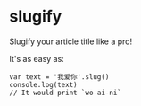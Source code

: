 # slugify

Slugify your article title like a pro!

It's as easy as:

```
var text = '我爱你'.slug()
console.log(text)
// It would print `wo-ai-ni`
```
